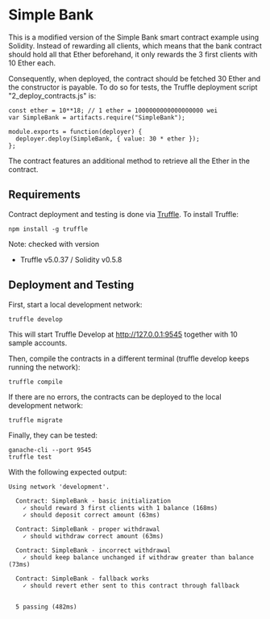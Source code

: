 # Simple Bank

This is a modified version of the Simple Bank smart contract example using Solidity. 
Instead of rewarding all clients, which means that the bank contract should hold all that Ether beforehand,
it only rewards the 3 first clients with 10 Ether each. 

Consequently, when deployed, the contract should be fetched 30 Ether and the constructor is payable. 
To do so for tests, the Truffle deployment script "2_deploy_contracts.js" is:

```
const ether = 10**18; // 1 ether = 1000000000000000000 wei
var SimpleBank = artifacts.require("SimpleBank");

module.exports = function(deployer) {
  deployer.deploy(SimpleBank, { value: 30 * ether });
};
```

The contract features an additional method to retrieve all the Ether in the contract.

## Requirements

Contract deployment and testing is done via [Truffle](https://truffleframework.com/). To install Truffle:

```
npm install -g truffle
```

Note: checked with version

* Truffle v5.0.37 / Solidity v0.5.8

## Deployment and Testing

First, start a local development network:

```
truffle develop
```

This will start Truffle Develop at http://127.0.0.1:9545 together with 10 sample accounts.

Then, compile the contracts in a different terminal (truffle develop keeps running the network):

```
truffle compile
```

If there are no errors, the contracts can be deployed to the local development network:

```
truffle migrate
```

Finally, they can be tested:

```
ganache-cli --port 9545 
truffle test
```

With the following expected output:

```
Using network 'development'.

  Contract: SimpleBank - basic initialization
    ✓ should reward 3 first clients with 1 balance (168ms)
    ✓ should deposit correct amount (63ms)

  Contract: SimpleBank - proper withdrawal
    ✓ should withdraw correct amount (63ms)

  Contract: SimpleBank - incorrect withdrawal
    ✓ should keep balance unchanged if withdraw greater than balance (73ms)

  Contract: SimpleBank - fallback works
    ✓ should revert ether sent to this contract through fallback


  5 passing (482ms)
```